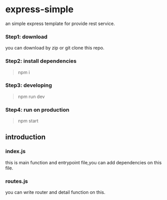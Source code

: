 # express-simple
an simple express template for provide rest service.
### Step1: download
you can download by zip or git clone this repo.
### Step2: install dependencies
> npm i
### Step3: developing
> npm run dev
### Step4: run on production
> npm start
## introduction
### index.js
this is main function and entrypoint file,you can add dependencies on this file.
### routes.js
you can write router and detail function on this.
